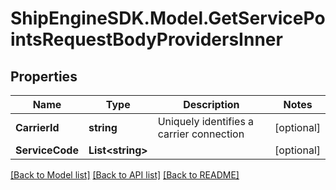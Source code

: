 # ShipEngineSDK.Model.GetServicePointsRequestBodyProvidersInner

## Properties

Name | Type | Description | Notes
------------ | ------------- | ------------- | -------------
**CarrierId** | **string** | Uniquely identifies a carrier connection | [optional] 
**ServiceCode** | **List&lt;string&gt;** |  | [optional] 

[[Back to Model list]](../README.md#documentation-for-models) [[Back to API list]](../README.md#documentation-for-api-endpoints) [[Back to README]](../README.md)

